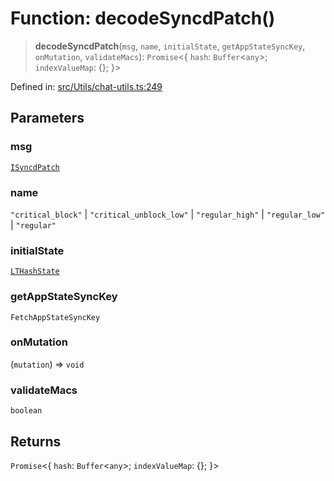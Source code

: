 # Function: decodeSyncdPatch()

> **decodeSyncdPatch**(`msg`, `name`, `initialState`, `getAppStateSyncKey`, `onMutation`, `validateMacs`): `Promise`\<\{ `hash`: `Buffer`\<`any`\>; `indexValueMap`: \{\}; \}\>

Defined in: [src/Utils/chat-utils.ts:249](https://github.com/Fokusdotid/Baileys/blob/4cdf75fe48f9b13e8084d341633612ce49e934bd/src/Utils/chat-utils.ts#L249)

## Parameters

### msg

[`ISyncdPatch`](../namespaces/proto/interfaces/ISyncdPatch.md)

### name

`"critical_block"` | `"critical_unblock_low"` | `"regular_high"` | `"regular_low"` | `"regular"`

### initialState

[`LTHashState`](../type-aliases/LTHashState.md)

### getAppStateSyncKey

`FetchAppStateSyncKey`

### onMutation

(`mutation`) => `void`

### validateMacs

`boolean`

## Returns

`Promise`\<\{ `hash`: `Buffer`\<`any`\>; `indexValueMap`: \{\}; \}\>
